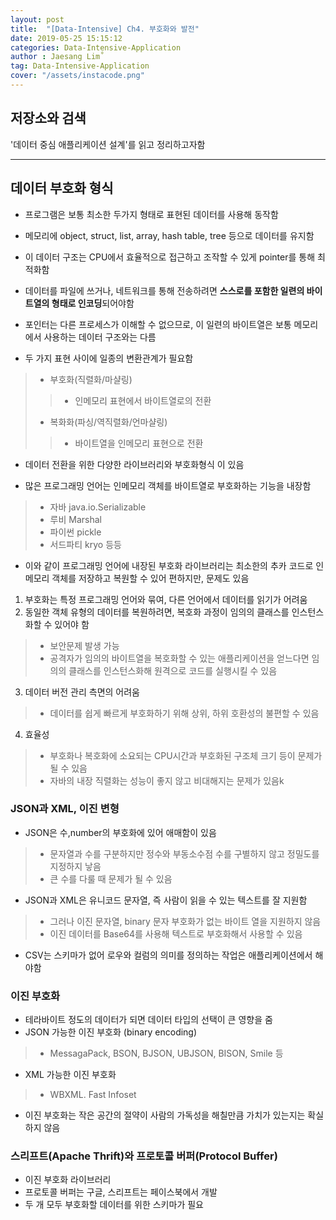 ```yaml
---
layout: post
title:  "[Data-Intensive] Ch4. 부호화와 발전"
date: 2019-05-25 15:15:12
categories: Data-Intensive-Application 
author : Jaesang Lim˚
tag: Data-Intensive-Application 
cover: "/assets/instacode.png"
---
```


## 저장소와 검색
'데이터 중심 애플리케이션 설계'를 읽고 정리하고자함

---

## 데이터 부호화 형식
- 프로그램은 보통 최소한 두가지 형태로 표현된 데이터를 사용해 동작함
- 메모리에 object, struct, list, array, hash table, tree 등으로 데이터를 유지함
- 이 데이터 구조는 CPU에서 효율적으로 접근하고 조작할 수 있게 pointer를 통해 최적화함

- 데이터를 파일에 쓰거나, 네트워크를 통해 전송하려면 **스스로를 포함한 일련의 바이트열의 형태로 인코딩**되어야함
- 포인터는 다른 프로세스가 이해할 수 없으므로, 이 일련의 바이트열은 보통 메모리에서 사용하는 데이터 구조와는 다름

- 두 가지 표현 사이에 일종의 변환관계가 필요함
> - 부호화(직렬화/마샬링)
> > - 인메모리 표현에서 바이트열로의 전환
> - 복화화(파싱/역직렬화/언마샬링)
> > - 바이트열을 인메모리 표현으로 전환

- 데이터 전환을 위한 다양한 라이브러리와 부호화형식 이 있음

- 많은 프로그래밍 언어는 인메모리 객체를 바이트열로 부호화하는 기능을 내장함
> - 자바 java.io.Serializable
> - 루비 Marshal
> - 파이썬 pickle
> - 서드파티 kryo 등등

- 이와 같이 프로그래밍 언어에 내장된 부호화 라이브러리는 최소한의 추카 코드로 인메모리 객체를 저장하고 복원할 수 있어 편하지만, 문제도 있음

1. 부호화는 특정 프로그래밍 언어와 묶여, 다른 언어에서 데이터를 읽기가 어려움
2. 동일한 객체 유형의 데이터를 복원하려면, 복호화 과정이 임의의 클래스를 인스턴스화할 수 있어야 함
> - 보안문제 발생 가능
> - 공격자가 임의의 바이트열을 복호화할 수 있는 애플리케이션을 얻느다면 임의의 클래스를 인스턴스화해 원격으로 코드를 실행시킬 수 있음
3. 데이터 버전 관리 측면의 어려움
> - 데이터를 쉽게 빠르게 부호화하기 위해 상위, 하위 호환성의 불편할 수 있음
4. 효율성
> - 부호화나 복호화에 소요되는 CPU시간과 부호화된 구조체 크기 등이 문제가 될 수 있음
> - 자바의 내장 직렬화는 성능이 좋지 않고 비대해지는 문제가 있음k

### JSON과 XML, 이진 변형

- JSON은 수,number의 부호화에 있어 애매함이 있음
> - 문자열과 수를 구분하지만 정수와 부동소수점 수를 구별하지 않고 정밀도를 지정하지 낳음
> - 큰 수를 다룰 때 문제가 될 수 있음

- JSON과 XML은 유니코드 문자열, 즉 사람이 읽을 수 있는 텍스트를 잘 지원함
> - 그러나 이진 문자열, binary 문자 부호화가 없는 바이트 열을 지원하지 않음
> - 이진 데이터를 Base64를 사용해 텍스트로 부호화해서 사용할 수 있음

- CSV는 스키마가 없어 로우와 컬럼의 의미를 정의하는 작업은 애플리케이션에서 해야함

### 이진 부호화

- 테라바이트 정도의 데이터가 되면 데이터 타입의 선택이 큰 영향을 줌
- JSON 가능한 이진 부호화 (binary encoding)
> - MessagaPack, BSON, BJSON, UBJSON, BISON, Smile 등
- XML 가능한 이진 부호화
> - WBXML. Fast Infoset

- 이진 부호화는 작은 공간의 절약이 사람의 가독성을 해칠만큼 가치가 있는지는 확실하지 않음

### 스리프트(Apache Thrift)와 프로토콜 버퍼(Protocol Buffer)

- 이진 부호화 라이브러리 
- 프로토콜 버퍼는 구글, 스리프트는 페이스북에서 개발 
- 두 개 모두 부호화할 데이터를 위한 스키마가 필요
